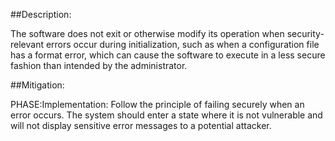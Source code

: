 ##Description:

The software does not exit or otherwise modify its operation when security-relevant errors occur during initialization, such as when a configuration file has a format error, which can cause the software to execute in a less secure fashion than intended by the administrator.



##Mitigation:


PHASE:Implementation:
Follow the principle of failing securely when an error occurs. The system should enter a state where it is not vulnerable and will not display sensitive error messages to a potential attacker.

